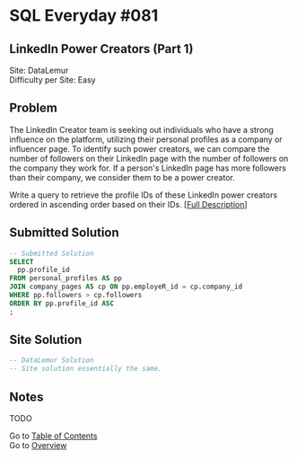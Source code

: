 # SQL Everyday \#081

## LinkedIn Power Creators (Part 1)

Site: DataLemur\
Difficulty per Site: Easy

## Problem

The LinkedIn Creator team is seeking out individuals who have a strong influence on the platform, utilizing their personal profiles as a company or influencer page. To identify such power creators, we can compare the number of followers on their LinkedIn page with the number of followers on the company they work for. If a person's LinkedIn page has more followers than their company, we consider them to be a power creator.

Write a query to retrieve the profile IDs of these LinkedIn power creators ordered in ascending order based on their IDs. [[Full Description](https://datalemur.com/questions/linkedin-power-creators)]

## Submitted Solution

```sql
-- Submitted Solution
SELECT
  pp.profile_id
FROM personal_profiles AS pp 
JOIN company_pages AS cp ON pp.employeR_id = cp.company_id
WHERE pp.followers > cp.followers
ORDER BY pp.profile_id ASC
;
```

## Site Solution

```sql
-- DataLemur Solution 
-- Site solution essentially the same.
```

## Notes

TODO

Go to [Table of Contents](/README.md#contents)\
Go to [Overview](/README.md)
